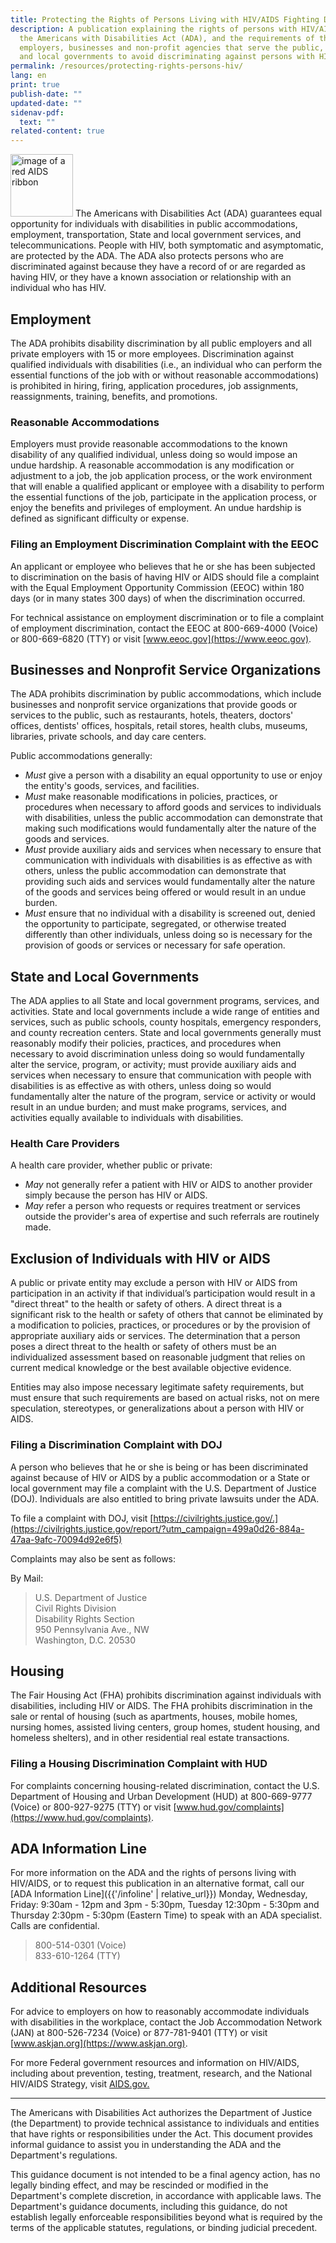 ```yaml
---
title: Protecting the Rights of Persons Living with HIV/AIDS Fighting Discrimination
description: A publication explaining the rights of persons with HIV/AIDS under
  the Americans with Disabilities Act (ADA), and the requirements of the ADA for
  employers, businesses and non-profit agencies that serve the public, and State
  and local governments to avoid discriminating against persons with HIV/AIDS
permalink: /resources/protecting-rights-persons-hiv/
lang: en
print: true
publish-date: ""
updated-date: ""
sidenav-pdf:
  text: ""
related-content: true
---
```

<img src="{{ '/assets/images/project-images/ribbon.png' | relative_url }}" alt="image of a red AIDS ribbon" height="100" width="100" />
The Americans with Disabilities Act (ADA) guarantees equal opportunity for individuals with disabilities in public accommodations, employment, transportation, State and local government services, and telecommunications. People with HIV, both symptomatic and asymptomatic, are protected by the ADA.  The ADA also protects persons who are discriminated against because they have a record of or are regarded as having HIV, or they have a known association or relationship with an individual who has HIV.

## Employment

The ADA prohibits disability discrimination by all public employers and all private employers with 15 or more employees. Discrimination against qualified individuals with disabilities (i.e., an individual who can perform the essential functions of the job with or without reasonable accommodations) is prohibited in hiring, firing, application procedures, job assignments, reassignments, training, benefits, and promotions.

### Reasonable Accommodations

Employers must provide reasonable accommodations to the known disability of any qualified individual, unless doing so would impose an undue hardship. A reasonable accommodation is any modification or adjustment to a job, the job application process, or the work environment that will enable a qualified applicant or employee with a disability to perform the essential functions of the job, participate in the application process, or enjoy the benefits and privileges of employment. An undue hardship is defined as significant difficulty or expense.

### Filing an Employment Discrimination Complaint with the EEOC

An applicant or employee who believes that he or she has been subjected to discrimination on the basis of having HIV or AIDS should file a complaint with the Equal Employment Opportunity Commission (EEOC) within 180 days (or in many states 300 days) of when the discrimination occurred.

For technical assistance on employment discrimination or to file a complaint of employment discrimination, contact the EEOC at 800-669-4000 (Voice) or 800-669-6820 (TTY) or visit [www.eeoc.gov](https://www.eeoc.gov).

## Businesses and Nonprofit Service Organizations

The ADA prohibits discrimination by public accommodations, which include businesses and nonprofit service organizations that provide goods or services to the public, such as restaurants, hotels, theaters, doctors' offices, dentists' offices, hospitals, retail stores, health clubs, museums, libraries, private schools, and day care centers.

Public accommodations generally:

* *Must* give a person with a disability an equal opportunity to use or enjoy the entity's goods, services, and facilities.
* *Must* make reasonable modifications in policies, practices, or procedures when necessary to afford goods and services to individuals with disabilities, unless the public accommodation can demonstrate that making such modifications would fundamentally alter the nature of the goods and services.
* *Must* provide auxiliary aids and services when necessary to ensure that communication with individuals with disabilities is as effective as with others, unless the public accommodation can demonstrate that providing such aids and services would fundamentally alter the nature of the goods and services being offered or would result in an undue burden.
* *Must* ensure that no individual with a disability is screened out, denied the opportunity to participate, segregated, or otherwise treated differently than other individuals, unless doing so is necessary for the provision of goods or services or necessary for safe operation.

## State and Local Governments

The ADA applies to all State and local government programs, services, and activities. State and local governments include a wide range of entities and services, such as public schools, county hospitals, emergency responders, and county recreation centers. State and local governments generally must reasonably modify their policies, practices, and procedures when necessary to avoid discrimination unless doing so would fundamentally alter the service, program, or activity; must provide auxiliary aids and services when necessary to ensure that communication with people with disabilities is as effective as with others, unless doing so would fundamentally alter the nature of the program, service or activity or would result in an undue burden; and must make programs, services, and activities equally available to individuals with disabilities.

### Health Care Providers

A health care provider, whether public or private:

* *May* not generally refer a patient with HIV or AIDS to another provider simply because the person has HIV or AIDS.
* *May* refer a person who requests or requires treatment or services outside the provider's area of expertise and such referrals are routinely made.

## Exclusion of Individuals with HIV or AIDS

A public or private entity may exclude a person with HIV or AIDS from participation in an activity if that individual’s participation would result in a "direct threat" to the health or safety of others. A direct threat is a significant risk to the health or safety of others that cannot be eliminated by a modification to policies, practices, or procedures or by the provision of appropriate auxiliary aids or services. The determination that a person poses a direct threat to the health or safety of others must be an individualized assessment based on reasonable judgment that relies on current medical knowledge or the best available objective evidence.

Entities may also impose necessary legitimate safety requirements, but must ensure that such requirements are based on actual risks, not on mere speculation, stereotypes, or generalizations about a person with HIV or AIDS.

### Filing a Discrimination Complaint with DOJ

A person who believes that he or she is being or has been discriminated against because of HIV or AIDS by a public accommodation or a State or local government may file a complaint with the U.S. Department of Justice (DOJ). Individuals are also entitled to bring private lawsuits under the ADA.

To file a complaint with DOJ, visit [https://civilrights.justice.gov/.](https://civilrights.justice.gov/report/?utm_campaign=499a0d26-884a-47aa-9afc-70094d92e6f5)

Complaints may also be sent as follows:

By Mail:

> U.S. Department of Justice<br>
> Civil Rights Division<br>
> Disability Rights Section<br>
> 950 Pennsylvania Ave., NW<br>
> Washington, D.C. 20530

## Housing

The Fair Housing Act (FHA) prohibits discrimination against individuals with disabilities, including HIV or AIDS. The FHA prohibits discrimination in the sale or rental of housing (such as apartments, houses, mobile homes, nursing homes, assisted living centers, group homes, student housing, and homeless shelters), and in other residential real estate transactions.

### Filing a Housing Discrimination Complaint with HUD

For complaints concerning housing-related discrimination, contact the U.S. Department of Housing and Urban Development (HUD) at 800-669-9777 (Voice) or 800-927-9275 (TTY) or visit [www.hud.gov/complaints](https://www.hud.gov/complaints).

## ADA Information Line

For more information on the ADA and the rights of persons living with HIV/AIDS, or to request this publication in an alternative format, call our [ADA Information Line]({{'/infoline' | relative_url}}) Monday, Wednesday, Friday: 9:30am - 12pm and 3pm - 5:30pm, Tuesday 12:30pm - 5:30pm and Thursday 2:30pm - 5:30pm (Eastern Time) to speak with an ADA specialist. Calls are confidential.

> 800-514-0301 (Voice)<br>
> 833-610-1264 (TTY)

## Additional Resources

For advice to employers on how to reasonably accommodate individuals with disabilities in the workplace, contact the Job Accommodation Network (JAN) at 800-526-7234 (Voice) or 877-781-9401 (TTY) or visit [www.askjan.org](https://www.askjan.org).

For more Federal government resources and information on HIV/AIDS, including about prevention, testing, treatment, research, and the National HIV/AIDS Strategy, visit [AIDS.gov.](https://www.aids.gov)

<hr>
The Americans with Disabilities Act authorizes the Department of Justice (the Department) to provide technical assistance to individuals and entities that have rights or responsibilities under the Act. This document provides informal guidance to assist you in understanding the ADA and the Department's regulations.  

This guidance document is not intended to be a final agency action, has no legally binding effect, and may be rescinded or modified in the Department's complete discretion, in accordance with applicable laws. The Department's guidance documents, including this guidance, do not establish legally enforceable responsibilities beyond what is required by the terms of the applicable statutes, regulations, or binding judicial precedent.